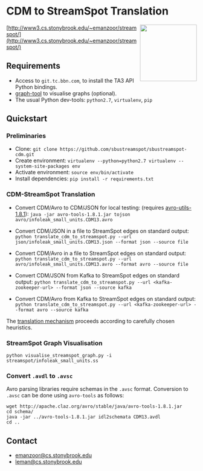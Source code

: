 # CDM to StreamSpot Translation

<img src="http://www3.cs.stonybrook.edu/~emanzoor/streamspot/img/streamspot-logo.jpg" height="150" align="right"/>

[http://www3.cs.stonybrook.edu/~emanzoor/streamspot/](http://www3.cs.stonybrook.edu/~emanzoor/streamspot/)

## Requirements

   * Access to `git.tc.bbn.com`, to install the TA3 API Python bindings.
   * [graph-tool](https://graph-tool.skewed.de/download) to visualise graphs
     (optional).
   * The usual Python dev-tools: `python2.7`, `virtualenv`, `pip`

## Quickstart

### Preliminaries

   * Clone: `git clone https://github.com/sbustreamspot/sbustreamspot-cdm.git`
   * Create environment:
     `virtualenv --python=python2.7 virtualenv --system-site-packages env`
   * Activate environment: `source env/bin/activate`
   * Install dependencies: `pip install -r requirements.txt`

### CDM-StreamSpot Translation

   * Convert CDM/Avro to CDM/JSON for local testing:
     (requires [avro-utils-1.8.1](http://www.apache.org/dyn/closer.cgi/avro/)):
     `java -jar avro-tools-1.8.1.jar tojson avro/infoleak_small_units.CDM13.avro`

   * Convert CDM/JSON in a file to StreamSpot edges on standard output:
     `python translate_cdm_to_streamspot.py --url json/infoleak_small_units.CDM13.json --format json --source file`

   * Convert CDM/Avro in a file to StreamSpot edges on standard output:
     `python translate_cdm_to_streamspot.py --url avro/infoleak_small_units.CDM13.avro --format avro --source file`

   * Convert CDM/JSON from Kafka to StreamSpot edges on standard output:
     `python translate_cdm_to_streamspot.py --url <kafka-zookeeper-url>
      --format json --source kafka`

   * Convert CDM/Avro from Kafka to StreamSpot edges on standard output:
     `python translate_cdm_to_streamspot.py --url <kafka-zookeeper-url>
      --format avro --source kafka`

The [translation mechanism](/TRANSLATION.md) proceeds according to carefully chosen
heuristics.

### StreamSpot Graph Visualisation


`python visualise_streamspot_graph.py -i streamspot/infoleak_small_units.ss`

### Convert `.avdl` to `.avsc`

Avro parsing libraries require schemas in the `.avsc` format.
Conversion to `.avsc` can be done using `avro-tools` as follows:
```
wget http://apache.claz.org/avro/stable/java/avro-tools-1.8.1.jar
cd schema/
java -jar ../avro-tools-1.8.1.jar idl2schemata CDM13.avdl
cd ..
```

## Contact

   * emanzoor@cs.stonybrook.edu
   * leman@cs.stonybrook.edu
